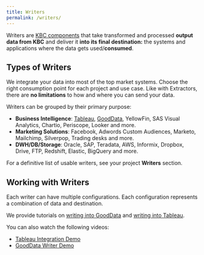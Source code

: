 ```yaml
---
title: Writers
permalink: /writers/
---
```


Writers are [KBC components](/overview/) that take transformed and processed **output data from KBC** 
and deliver it **into its final destination:** the systems and applications where the data gets used/**consumed**. 

## Types of Writers
We integrate your data into most of the top market systems.
Choose the right consumption point for each project and use case. Like with Extractors, 
there are **no limitations** to how and where you can send your data.

Writers can be grouped by their primary purpose:

- **Business Intelligence**: [Tableau](/writers/tableau/), [GoodData](/writers/gooddata/), 
YellowFin, SAS Visual Analytics, Chartio, Periscope, Looker and more.
- **Marketing Solutions**: Facebook, Adwords Custom Audiences, Marketo, Mailchimp, Silverpop, 
Trading desks and more.
- **DWH/DB/Storage**: Oracle, SAP, Teradata, AWS, Informix, Dropbox, Drive, FTP, Redshift, Elastic, 
BigQuery and more.

For a definitive list of usable writers, see your project **Writers** section.

## Working with Writers
Each writer can have multiple configurations. 
Each configuration represents a combination of data and destination. 

We provide tutorials on [writing into GoodData](/tutorial/write/gooddata/) and 
[writing into Tableau](/tutorial/write/).

You can also watch the following videos:

- [Tableau Integration Demo](https://www.youtube.com/watch?v=FS1nndJ0vyQ)
- [GoodData Writer Demo](https://www.youtube.com/watch?v=h46t0_nOtyI)

